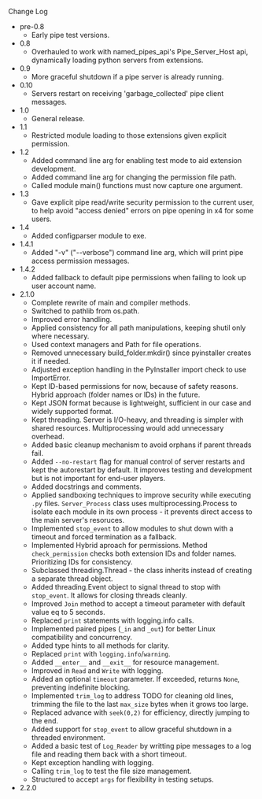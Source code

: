 
Change Log

* pre-0.8
  - Early pipe test versions.
* 0.8
  - Overhauled to work with named_pipes_api's Pipe_Server_Host api,
    dynamically loading python servers from extensions.
* 0.9
  - More graceful shutdown if a pipe server is already running.
* 0.10
  - Servers restart on receiving 'garbage_collected' pipe client messages.
* 1.0
  - General release.
* 1.1
  - Restricted module loading to those extensions given explicit permission.
* 1.2
  - Added command line arg for enabling test mode to aid extension development.
  - Added command line arg for changing the permission file path.
  - Called module main() functions must now capture one argument.
* 1.3
  - Gave explicit pipe read/write security permission to the current user, to help avoid "access denied" errors on pipe opening in x4 for some users.
* 1.4
  - Added configparser module to exe.
* 1.4.1
  - Added "-v" ("--verbose") command line arg, which will print pipe access permission messages.
* 1.4.2
  - Added fallback to default pipe permissions when failing to look up user account name.
* 2.1.0
  - Complete rewrite of main and compiler methods.
  - Switched to pathlib from os.path.
  - Improved error handling.
  - Applied consistency for all path manipulations, keeping shutil only where necessary.
  - Used context managers and Path for file operations.
  - Removed unnecessary build_folder.mkdir() since pyinstaller creates it if needed.
  - Adjusted exception handling in the PyInstaller import check to use ImportError.
  - Kept ID-based permissions for now, because of safety reasons. Hybrid approach (folder names or IDs) in the future.
  - Kept JSON format because is lightweight, sufficient in our case and widely supported format.
  - Kept threading. Server is I/O-heavy, and threading is simpler with shared resources. Multiprocessing would add unnecessary overhead.
  - Added basic cleanup mechanism to avoid orphans if parent threads fail.
  - Added `--no-restart` flag for manual control of server restarts and kept the autorestart by default. It improves testing and development but is not important for end-user players.
  - Added docstrings and comments.
  - Applied sandboxing techniques to improve security while executing `.py` files. `Server_Process` class uses multiprocessing.Process to isolate each module in its own process - it prevents direct access to the main server's resoruces.
  - Implemented `stop_event` to allow modules to shut down with a timeout and forced termination as a fallback.
  - Implemented Hybrid aproach for permissions. Method `check_permission` checks both extension IDs and folder names. Prioritizing IDs for consistency.
  - Subclassed threading.Thread - the class inherits instead of creating a separate thread object.
  - Added threading.Event object to signal thread to stop with `stop_event`. It allows for closing threads cleanly.
  - Improved `Join` method to accept a timeout parameter with default value eq to 5 seconds.
  - Replaced `print` statements with logging.info calls.
  - Implemented paired pipes (`_in` and `_out`) for better Linux compatibility and concurrency.
  - Added type hints to all methods for clarity.
  - Replaced `print` with `logging.info`/`warning`.
  - Added `__enter__` and `__exit__` for resource management.
  - Improved in `Read` and `Write` with logging.
  - Added an optional `timeout` parameter. If exceeded, returns `None`, preventing indefinite blocking.
  - Implemented `trim_log` to address TODO for cleaning old lines, trimming the file to the last `max_size` bytes when it grows too large.
  - Replaced advance with `seek(0,2)` for efficiency, directly jumping to the end.
  - Added support for `stop_event` to allow graceful shutdown in a threaded environment.
  - Added a basic test of `Log_Reader` by writting pipe messages to a log file and reading them back with a short timeout.
  - Kept exception handling with logging.
  - Calling `trim_log` to test the file size management.
  - Structured to accept `args` for flexibility in testing setups.
* 2.2.0